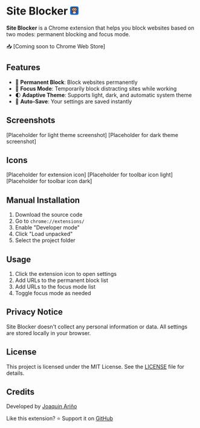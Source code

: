 # Site Blocker <img src="icons/icon120.png" width="22">
**Site Blocker** is a Chrome extension that helps you block websites based on two modes: permanent blocking and focus mode.

📥 [Coming soon to Chrome Web Store]

## Features
- 🚫 **Permanent Block**: Block websites permanently
- 🎯 **Focus Mode**: Temporarily block distracting sites while working
- 🌓 **Adaptive Theme**: Supports light, dark, and automatic system theme
- 💾 **Auto-Save**: Your settings are saved instantly

## Screenshots
[Placeholder for light theme screenshot]
[Placeholder for dark theme screenshot]

## Icons
[Placeholder for extension icon]
[Placeholder for toolbar icon light]
[Placeholder for toolbar icon dark]

## Manual Installation
1. Download the source code
2. Go to `chrome://extensions/`
3. Enable "Developer mode"
4. Click "Load unpacked"
5. Select the project folder

## Usage
1. Click the extension icon to open settings
2. Add URLs to the permanent block list
3. Add URLs to the focus mode list
4. Toggle focus mode as needed

## Privacy Notice
Site Blocker doesn't collect any personal information or data. All settings are stored locally in your browser.

## License
This project is licensed under the MIT License. See the [LICENSE](LICENSE) file for details.

## Credits
Developed by [Joaquin Ariño](https://github.com/fromjag)

Like this extension? ⭐ Support it on [GitHub](https://github.com/fromjag/TabSaverExtension)